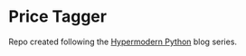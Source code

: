 Price Tagger
==============

Repo created following the [Hypermodern Python](https://cjolowicz.github.io/posts/hypermodern-python-01-setup/) blog series.

